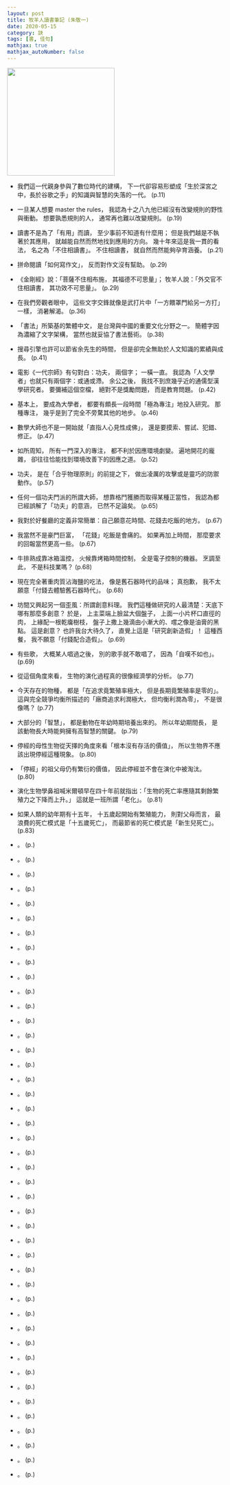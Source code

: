 ```yaml
---
layout: post
title: 牧羊人讀書筆記 (朱敬一)
date: 2020-05-15
category: 訣
tags: [書, 佳句]
mathjax: true
mathjax_autoNumber: false
---
```


<img src="https://doltegg.github.io/book/images/readingnotes.jpg" style="width:250px;"/>

- 我們這一代親身參與了數位時代的建構，
下一代卻容易形塑成「生於深宮之中，長於谷歌之手」的知識與智慧的失落的一代。 (p.11)

- 一旦某人想要 master the rules，
我認為十之八九他已經沒有改變規則的野性與衝動。
想要孰悉規則的人，
通常再也難以改變規則。  (p.19)

- 讀書不是為了「有用」而讀，
至少事前不知道有什麼用；
但是我們越是不執著於其應用，
就越能自然而然地找到應用的方向。
幾十年來這是我一貫的看法，
名之為「不住相讀書」。
不住相讀書，
就自然而然能夠孕育涵養。  (p.21)

- 拼命閱讀「如何寫作文」，
反而對作文沒有幫助。  (p.29)

- 《金剛經》說：「菩薩不住相布施，
其福德不可思量」；
牧羊人說：「外交官不住相讀書，
其功效不可思量」。  (p.29)

- 在我們旁觀者眼中，
這些文字交鋒就像是武打片中「一方餵罩門給另一方打」一樣，
消暑解渴。  (p.36)

- 「書法」所築基的繁體中文，
是台灣與中國的重要文化分野之一。
簡體字因為濃縮了文字架構，
當然也就妥協了書法藝術。 (p.38)

- 搜尋引擎也許可以節省余先生的時間，
但是卻完全無助於人文知識的累績與成長。  (p.41)

- 電影《一代宗師》有句對白：功夫，
兩個字；
一橫一直。
我認為「人文學者」也就只有兩個字：或通或滯。
余公之後，
我找不到庶幾乎近的通儒型漢學研究者。
要彌補這個空檔，
絕對不是獎勵問題，
而是教育問題。  (p.42)

- 基本上，
要成為大學者，
都要有頗長一段時間「極為專注」地投入研究。
那種專注，
幾乎是到了完全不旁騖其他的地步。  (p.46)

- 數學大師也不是一開始就「直指人心見性成佛」，
還是要摸索、嘗試、犯錯、修正。  (p.47)

- 如所周知，
所有一門深入的專注，
都不利於因應環境劇變。
遍地開花的龐雜，
卻往往恰能找到環境改善下的因應之道。  (p.52)

- 功夫，
是在「合乎物理原則」的前提之下，
做出凌厲的攻擊或是靈巧的防禦動作。  (p.57)

- 任何一個功夫門派的所謂大師，
想靠格鬥獲勝而取得某種正當性，
我認為都已經誤解了「功夫」的意涵，
已然不足論矣。  (p.65)

- 我對於好餐廳的定義非常簡單：自己願意花時間、花錢去吃飯的地方。  (p.67)

- 我當然不是豪門巨富，
「花錢」吃飯是會痛的。
如果再加上時間，
那麼要求的回報當然更高一些。 (p.67)

- 牛排熟成靠冰箱溫控，
火候靠烤箱時間控制，
全是電子控制的機器。
烹調至此，
不是科技業嗎？  (p.68)

- 現在完全著重肉質沾海鹽的吃法，
像是舊石器時代的品味；
真抱歉，
我不太願意「付錢去體驗舊石器時代」。  (p.68)

- 坊間又興起另一個歪風：所謂創意料理。
我們這種做研究的人最清楚：天底下哪有那麼多創意？
於是，
上主菜端上臉盆大個盤子，
上面一小片杯口直徑的肉，
上緣配一根乾癟樹枝，
盤子上撒上幾滴由小漸大的、嚐之像是油膏的黑點。
這是創意？
也許我台大待久了，
直覺上這是「研究創新造假」！
這種西餐，
我不願意「付錢配合造假」。  (p.69)

- 有些歌，
大概某人唱過之後，
別的歌手就不敢唱了，
因為「自嘆不如也」。  (p.69)

- 從這個角度來看，
生物的演化過程真的很像經濟學的分析。  (p.77)

- 今天存在的物種，
都是「在追求竟繁殖率極大，
但是長期竟繁殖率是零的」。
這與完全競爭均衡所描述的「廠商追求利潤極大，
但均衡利潤為零」，
不是很像嗎？  (p.77)

- 大部分的「智慧」，
都是動物在年幼時期培養出來的。
所以年幼期間長，
是該動物長大時能夠擁有高智慧的關鍵。  (p.79)

- 停經的母性生物從天擇的角度來看「根本沒有存活的價值」，
所以生物界不應該出現停經這種現象。  (p.80)

- 「停經」的祖父母仍有繁衍的價值，
因此停經並不會在演化中被淘汰。  (p.80)

- 演化生物學鼻祖喊米爾頓早在四十年前就指出：「生物的死亡率應隨其剩餘繁殖力之下降而上升。」
這就是一班所謂「老化」。  (p.81)

- 如果人類的幼年期有十五年，
十五歲起開始有繁殖能力，
則對父母而言，
最浪費的死亡模式是「十五歲死亡」，
而最節省的死亡模式是「新生兒死亡」。  (p.83)

- 。  (p.)

- 。  (p.)

- 。  (p.)

- 。  (p.)

- 。  (p.)

- 。  (p.)

- 。  (p.)

- 。  (p.)

- 。  (p.)
- 。  (p.)

- 。  (p.)

- 。  (p.)

- 。  (p.)

- 。  (p.)

- 。  (p.)

- 。  (p.)
- 。  (p.)

- 。  (p.)

- 。  (p.)

- 。  (p.)

- 。  (p.)

- 。  (p.)

- 。  (p.)
- 。  (p.)

- 。  (p.)

- 。  (p.)

- 。  (p.)

- 。  (p.)

- 。  (p.)

- 。  (p.)
- 。  (p.)

- 。  (p.)

- 。  (p.)

- 。  (p.)

- 。  (p.)

- 。  (p.)

- 。  (p.)
- 。  (p.)

- 。  (p.)

- 。  (p.)

- 。  (p.)

- 。  (p.)

- 。  (p.)

- 。  (p.)
